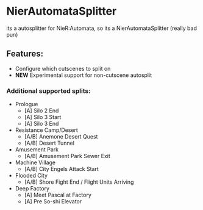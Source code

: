 # NierAutomataSplitter
its a autosplitter for NieR:Automata, so its a NierAutomataSplitter (really bad pun)

## Features:
* Configure which cutscenes to split on
* **NEW** Experimental support for non-cutscene autosplit

### Additional supported splits:
* Prologue
  * [A] Silo 2 End
  * [A] Silo 3 Start
  * [A] Silo 3 End
* Resistance Camp/Desert
  * [A/B] Anemone Desert Quest
  * [A/B] Desert Tunnel
* Amusement Park
  * [A/B] Amusement Park Sewer Exit
* Machine Village
  * [A/B] City Engels Attack Start
* Flooded City
  * [A/B] Shore Fight End / Flight Units Arriving
* Deep Factory
  * [A] Meet Pascal at Factory
  * [A] Pre So-shi Elevator